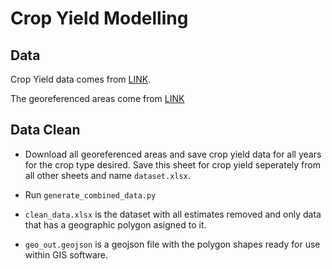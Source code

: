# Crop Yield Modelling


## Data

Crop Yield data comes from [LINK](https://ec.europa.eu/eurostat/databrowser/view/apro_cpshr__custom_11014442/default/table?lang=en`).

The georeferenced areas come from [LINK](https://ec.europa.eu/eurostat/web/gisco/geodata/reference-data/administrative-units-statistical-units/nuts)

## Data Clean

- Download all georeferenced areas and save crop yield data for all years for the crop type desired. Save this sheet for crop yield seperately from all other sheets and name `dataset.xlsx`.

- Run `generate_combined_data.py`

- `clean_data.xlsx` is the dataset with all estimates removed and only data that has a geographic polygon asigned to it.

- `geo_out.geojson` is a geojson file with the polygon shapes ready for use within GIS software.